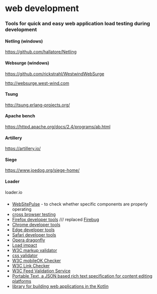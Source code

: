 # web development


### Tools for quick and easy web application load testing during development

#### Netling (windows)
https://github.com/hallatore/Netling


#### Websurge (windows)
https://github.com/rickstrahl/WestwindWebSurge

http://websurge.west-wind.com

#### Tsung
http://tsung.erlang-projects.org/

#### Apache bench
https://httpd.apache.org/docs/2.4/programs/ab.html

#### Artillery
https://artillery.io/

#### Siege
https://www.joedog.org/siege-home/




#### Loader
loader.io


### 

+ [WebSitePulse](https://www.websitepulse.com/) - to check whether specific components are properly operating
+ [cross browser testing](https://www.browserling.com/)
+ [Firefox developer tools](https://developer.mozilla.org/en-US/docs/Tools)  /// replaced [Firebug](https://getfirebug.com/)
+ [Chrome developer tools](https://developer.chrome.com/devtools)
+ [Edge developer tools](https://docs.microsoft.com/en-us/microsoft-edge/f12-devtools-guide)
+ [Safari developer tools](https://developer.apple.com/safari/tools/)
+ [Opera dragonfly](http://www.opera.com/dragonfly/)
+ [Load impact](https://loadimpact.com/)
+ [W3C markup validator](http://validator.w3.org/)
+ [css validator](http://jigsaw.w3.org/css-validator/)
+ [W3C mobileOK Checker](https://validator.w3.org/mobile)
+ [W3C Link Checker](https://validator.w3.org/checklink)
+ [W3C Feed Validation Service](https://validator.w3.org/)
+ [Portable Text, a JSON based rich text specification for content editing platforms](http://www.portabletext.org)
+ [library for building web applications in the Kotlin](http://kweb.io/)
